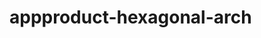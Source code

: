  # appproduct-hexagonal-arch                 
            
         
                 
  
  
   
  
  
